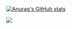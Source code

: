 [![Anurag's GitHub stats](https://github-readme-stats.vercel.app/api?username=VagTsop)](https://github.com/VagTsop/github-readme-stats)



<img
  src="https://cr-skills-chart-widget.azurewebsites.net/api/api?username=vagg_tsop&skills=JavaScript,TypeScript&show-other-skills=true"
/>

